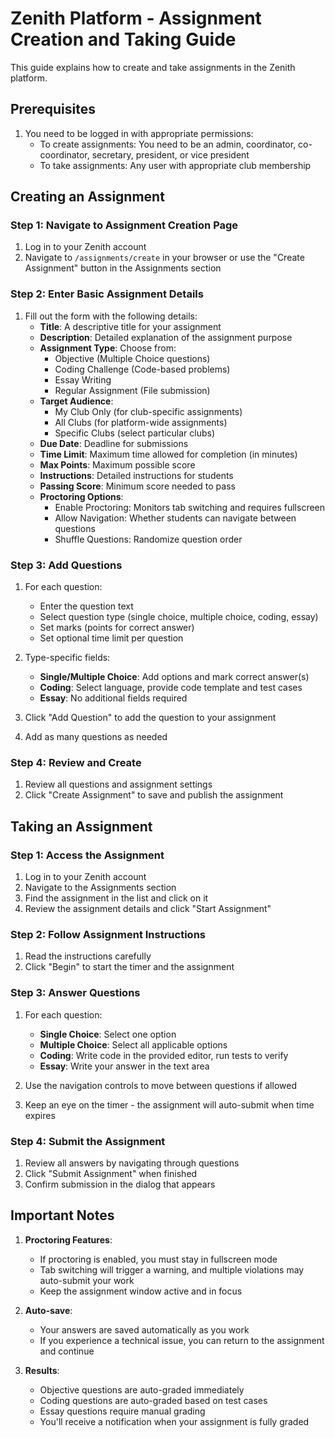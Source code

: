 # Zenith Platform - Assignment Creation and Taking Guide

This guide explains how to create and take assignments in the Zenith platform.

## Prerequisites

1. You need to be logged in with appropriate permissions:
   - To create assignments: You need to be an admin, coordinator, co-coordinator, secretary, president, or vice president
   - To take assignments: Any user with appropriate club membership

## Creating an Assignment

### Step 1: Navigate to Assignment Creation Page

1. Log in to your Zenith account
2. Navigate to `/assignments/create` in your browser or use the "Create Assignment" button in the Assignments section

### Step 2: Enter Basic Assignment Details

1. Fill out the form with the following details:
   - **Title**: A descriptive title for your assignment
   - **Description**: Detailed explanation of the assignment purpose
   - **Assignment Type**: Choose from:
     - Objective (Multiple Choice questions)
     - Coding Challenge (Code-based problems)
     - Essay Writing
     - Regular Assignment (File submission)
   - **Target Audience**: 
     - My Club Only (for club-specific assignments)
     - All Clubs (for platform-wide assignments)
     - Specific Clubs (select particular clubs)
   - **Due Date**: Deadline for submissions
   - **Time Limit**: Maximum time allowed for completion (in minutes)
   - **Max Points**: Maximum possible score
   - **Instructions**: Detailed instructions for students
   - **Passing Score**: Minimum score needed to pass
   - **Proctoring Options**:
     - Enable Proctoring: Monitors tab switching and requires fullscreen
     - Allow Navigation: Whether students can navigate between questions
     - Shuffle Questions: Randomize question order

### Step 3: Add Questions

1. For each question:
   - Enter the question text
   - Select question type (single choice, multiple choice, coding, essay)
   - Set marks (points for correct answer)
   - Set optional time limit per question
   
2. Type-specific fields:
   - **Single/Multiple Choice**: Add options and mark correct answer(s)
   - **Coding**: Select language, provide code template and test cases
   - **Essay**: No additional fields required

3. Click "Add Question" to add the question to your assignment
4. Add as many questions as needed

### Step 4: Review and Create

1. Review all questions and assignment settings
2. Click "Create Assignment" to save and publish the assignment

## Taking an Assignment

### Step 1: Access the Assignment

1. Log in to your Zenith account
2. Navigate to the Assignments section
3. Find the assignment in the list and click on it
4. Review the assignment details and click "Start Assignment"

### Step 2: Follow Assignment Instructions

1. Read the instructions carefully
2. Click "Begin" to start the timer and the assignment

### Step 3: Answer Questions

1. For each question:
   - **Single Choice**: Select one option
   - **Multiple Choice**: Select all applicable options
   - **Coding**: Write code in the provided editor, run tests to verify
   - **Essay**: Write your answer in the text area

2. Use the navigation controls to move between questions if allowed
3. Keep an eye on the timer - the assignment will auto-submit when time expires

### Step 4: Submit the Assignment

1. Review all answers by navigating through questions
2. Click "Submit Assignment" when finished
3. Confirm submission in the dialog that appears

## Important Notes

1. **Proctoring Features**:
   - If proctoring is enabled, you must stay in fullscreen mode
   - Tab switching will trigger a warning, and multiple violations may auto-submit your work
   - Keep the assignment window active and in focus

2. **Auto-save**:
   - Your answers are saved automatically as you work
   - If you experience a technical issue, you can return to the assignment and continue

3. **Results**:
   - Objective questions are auto-graded immediately
   - Coding questions are auto-graded based on test cases
   - Essay questions require manual grading
   - You'll receive a notification when your assignment is fully graded
